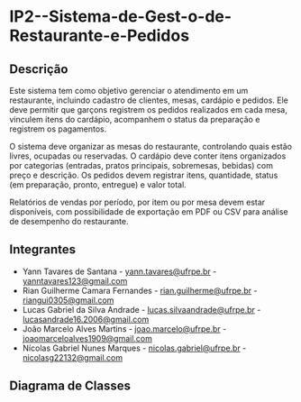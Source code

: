 # IP2--Sistema-de-Gest-o-de-Restaurante-e-Pedidos

## Descrição
Este sistema tem como objetivo gerenciar o atendimento em um restaurante, incluindo cadastro de clientes, mesas, cardápio e pedidos. Ele deve permitir que garçons registrem os pedidos realizados em cada mesa, vinculem itens do cardápio, acompanhem o status da preparação e registrem os pagamentos.

O sistema deve organizar as mesas do restaurante, controlando quais estão livres, ocupadas ou reservadas. O cardápio deve conter itens organizados por categorias (entradas, pratos principais, sobremesas, bebidas) com preço e descrição. Os pedidos devem registrar itens, quantidade, status (em preparação, pronto, entregue) e valor total.

Relatórios de vendas por período, por item ou por mesa devem estar disponíveis, com possibilidade de exportação em PDF ou CSV para análise de desempenho do restaurante.

## Integrantes
* Yann Tavares de Santana - yann.tavares@ufrpe.br - yanntavares123@gmail.com
* Rian Guilherme Camara Fernandes - rian.guilherme@ufrpe.br - riangui0305@gmail.com
* Lucas Gabriel da Silva Andrade - lucas.silvaandrade@ufrpe.br - lucasandrade16.2006@gmail.com
* João Marcelo Alves Martins - joao.marcelo@ufrpe.br - joaomarceloalves1909@gmail.com
* Nícolas Gabriel Nunes Marques - nicolas.gabriel@ufrpe.br - nicolasg22132@gmail.com

## Diagrama de Classes
